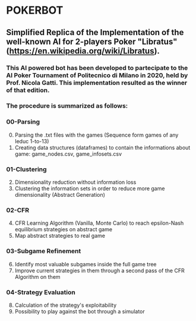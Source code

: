 # POKERBOT
## Simplified Replica of the Implementation of the well-known AI for 2-players Poker "Libratus" (https://en.wikipedia.org/wiki/Libratus).
### This AI powered bot has been developed to partecipate to the AI Poker Tournament of Politecnico di Milano in 2020, held by Prof. Nicola Gatti. This implementation resulted as the winner of that edition.
### The procedure is summarized as follows:
### 00-Parsing 
0) Parsing the .txt files with the games (Sequence form games of any leduc 1-to-13)
1) Creating data structures (dataframes) to contain the informations about game: game_nodes.csv, game_infosets.csv
### 01-Clustering 
2) Dimensionality reduction without information loss
3) Clustering the information sets in order to reduce more game dimensionality (Abstract Generation)
### 02-CFR 
4) CFR Learning Algorithm (Vanilla, Monte Carlo) to reach epsilon-Nash equilibrium strategies on abstract game
5) Map abstract strategies to real game
### 03-Subgame Refinement 
6) Identify most valuable subgames inside the full game tree
7) Improve current strategies in them through a second pass of the CFR Algorithm on them
### 04-Strategy Evaluation
8) Calculation of the strategy's exploitability
9) Possibility to play against the bot through a simulator

